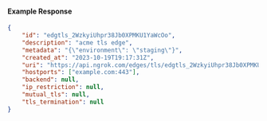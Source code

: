 <!-- Code generated for API Clients. DO NOT EDIT. -->

#### Example Response

```json
{
	"id": "edgtls_2WzkyiUhpr38Jb0XPMKU1YaWcOo",
	"description": "acme tls edge",
	"metadata": "{\"environment\": \"staging\"}",
	"created_at": "2023-10-19T19:17:31Z",
	"uri": "https://api.ngrok.com/edges/tls/edgtls_2WzkyiUhpr38Jb0XPMKU1YaWcOo",
	"hostports": ["example.com:443"],
	"backend": null,
	"ip_restriction": null,
	"mutual_tls": null,
	"tls_termination": null
}
```
